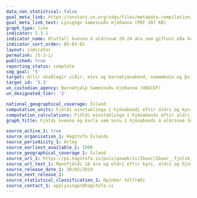 ```yaml
---
data_non_statistical: false
goal_meta_link: https://unstats.un.org/sdgs/files/metadata-compilation/Metadata-Goal-5.pdf
goal_meta_link_text: Lýsigögn Sameinuðu Þjóðanna (PDF 207 KB)
graph_type: line
indicator: 5.3.1
indicator_name: Hlutfall kvenna á aldrinum 20-24 ára sem giftust eða höfðu verið í sambandi fyrir 15 ára aldur og fyrir 18 ára aldur.
indicator_sort_order: 05-03-01
layout: indicator
permalink: /5-3-1/
published: true
reporting_status: complete
sdg_goal: '5'
target: Allir skaðlegir siðir, eins og barnahjónabönd, snemmbúin og þvinguð hjónabönd og limlesting kynfæra kvenna og stúlkna, verði lagðir niður.
target_id: '5.3'
un_custodian_agency: Barnahjálp Sameinuðu Þjóðanna (UNICEF)
un_designated_tier: '2'

national_geographical_coverage: Ísland
computation_units: Fjöldi einstaklinga í hjónabandi eftir aldri og kyni
computation_calculations: Fjöldi einstaklinga í hjónabandi eftir aldri og kyni
graph_title: Fjöldi kvenna og karla sem voru í hjónabandi á aldrinum 16, 17 og 18 ára

source_active_1: true
source_organisation_1: Hagstofa Íslands
source_periodicity_1: Árleg
source_earliest_available_1: 1998
source_geographical_coverage_1: Ísland
source_url_1: https://px.hagstofa.is/pxis/pxweb/is/Ibuar/Ibuar__fjolsk__Fjolskyldan/MAN07209.px
source_url_text_1: Mannfjöldi 16 ára og eldri eftir kyni, aldri og hjúskaparstétt 1998-2019
source_release_date_1: 20/03/2019
source_next_release_1: 
source_statistical_classification_1: Opinber tölfræði
source_contact_1: upplysingar@hagstofa.is
---
```

